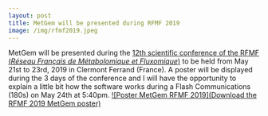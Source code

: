 ```yaml
---
layout: post
title: MetGem will be presented during RFMF 2019
image: /img/rfmf2019.jpeg
---
```


MetGem will be presented during the [12th scientific conference of the RFMF (*Réseau Français de Métabolomique et Fluxomique*)](https://12-js-rfmf-2019.sciencesconf.org/) to be held from May 21st to 23rd, 2019 in Clermont Ferrand (France).
A poster will be displayed during the 3 days of the conference and I will have the opportunity to explain a little bit how the software works during a Flash Communications (180s) on May 24th at 5:40pm.
[![Poster MetGem RFMF 2019](Download the RFMF 2019 MetGem poster)](/downloads/Poster_Metgem_RFMF_2019.pdf)